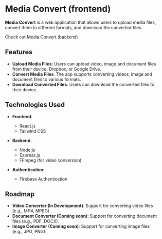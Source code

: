 # Media Convert (frontend)

**Media Convert** is a web application that allows users to upload media files, convert them to different formats, and download the converted files.

Check out [Media Convert (backend)](https://github.com/Temidayo32/media-convert-backend)

## Features

- **Upload Media Files**: Users can upload video, image and document files from their device, Dropbox, or Google Drive.
- **Convert Media Files**: The app supports converting videos, image and document files to various formats.
- **Download Converted Files**: Users can download the converted files to their device.

## Technologies Used

- **Frontend**:
  - React.js
  - Tailwind CSS

- **Backend**:
  - Node.js
  - Express.js
  - FFmpeg (for video conversion)

- **Authentication**:
  - Firebase Authentication

## Roadmap

- **Video Converter (In Development)**: Support for converting video files (e.g., MP4, MPEG) .
- **Document Converter (Coming soon)**: Support for converting document files (e.g., PDF, DOCX).
- **Image Converter (Coming soon)**: Support for converting image files (e.g., JPG, PNG).